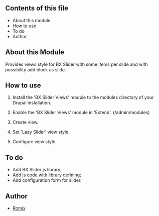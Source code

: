 
Contents of this file
---------------------

 * About this module
 * How to use
 * To do
 * Author

About this Module
-----------------

Provides views style for BX Slider with some items per slide and with possibility add block as slide.

How to use
----------

1. Install the 'BX Slider Views' module to the modules directory of your 
   Drupal installation.

2. Enable the 'BX Slider Views' module in 'Extend'. (/admin/modules)

3. Create view.

4. Set 'Lazy Slider' view style.

5. Configure view style.

To do
-----

- Add BX Slider js library;
- Add js code with library defining;
- Add configuration form for slider.

Author
------

- [Romix](https://www.drupal.org/u/romixua)
